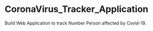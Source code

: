 # CoronaVirus_Tracker_Application
Build Web Application to track Number Person affected by Covid-19.
